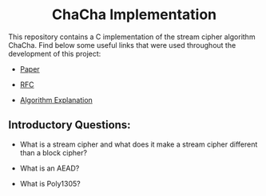 <h1 align="center">ChaCha Implementation</h1>
This repository contains a C implementation of the stream cipher algorithm ChaCha. Find below some useful links that were used throughout the development of this project:

- [Paper](https://cr.yp.to/chacha/chacha-20080120.pdf)

- [RFC](https://datatracker.ietf.org/doc/html/draft-agl-tls-chacha20poly1305-04#section-7)

- [Algorithm Explanation](https://musigma.blog/2021/02/06/chacha.html)

<h2> Introductory Questions:</h2>

- What is a stream cipher and what does it make a stream cipher different than a block cipher?


- What is an AEAD?


- What is Poly1305?
